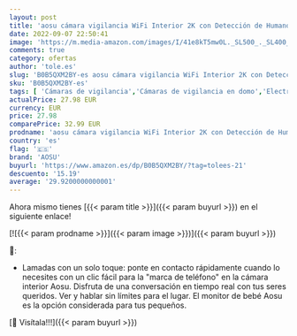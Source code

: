```yaml
---
layout: post
title: 'aosu cámara vigilancia WiFi Interior 2K con Detección de Humano  Visión Nocturna 360° con Sirena  Audio Bidireccional  Modo de Privacidad  Compatible con Alexa 5/2.4 GHz Wi-Fi  1 Paquete '
date: 2022-09-07 22:50:41
image: 'https://m.media-amazon.com/images/I/41e8kT5mw0L._SL500_._SL400_.jpg'
comments: true
category: ofertas
author: 'tole.es'
slug: 'B0B5QXM2BY-es aosu cámara vigilancia WiFi Interior 2K con Detección de...'
sku: 'B0B5QXM2BY-es'
tags: [ 'Cámaras de vigilancia','Cámaras de vigilancia en domo','Electrónica','Fotografía y videocámaras','alexa','aosu','🇪🇸', ]
actualPrice: 27.98 EUR
currency: EUR
price: 27.98
comparePrice: 32.99 EUR
prodname: 'aosu cámara vigilancia WiFi Interior 2K con Detección de Humano  Visión Nocturna 360° con Sirena  Audio Bidireccional  Modo de Privacidad  Compatible con Alexa 5/2.4 GHz Wi-Fi  1 Paquete '
country: 'es'
flag: '🇪🇸'
brand: 'AOSU'
buyurl: 'https://www.amazon.es/dp/B0B5QXM2BY/?tag=tolees-21'
descuento: '15.19'
average: '29.9200000000001'
---
```


Ahora mismo tienes [{{< param title >}}]({{< param buyurl >}}) en el siguiente enlace!

[![{{< param prodname >}}]({{< param image >}})]({{< param buyurl >}})

🔎:

- Lamadas con un solo toque: ponte en contacto rápidamente cuando lo necesites con un clic fácil para la "marca de teléfono" en la cámara interior Aosu. Disfruta de una conversación en tiempo real con tus seres queridos. Ver y hablar sin límites para el lugar. El monitor de bebé Aosu es la opción considerada para tus pequeños.

[🛒 Visítala!!!]({{< param buyurl >}})
